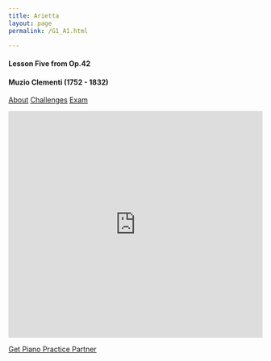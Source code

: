 ```yaml
---
title: Arietta
layout: page
permalink: /G1_A1.html

---
```


#### Lesson Five from Op.42

#### Muzio Clementi (1752 - 1832)

[About](G1_A1_about.html)
[Challenges](G1_A1_challenges.html)
[Exam](G1_A1_exam.html)


<iframe width="100%" height="450" scrolling="no" frameborder="no" src="https://w.soundcloud.com/player/?url=https%3A//api.soundcloud.com/tracks/186949914%3Fsecret_token%3Ds-dzFHo&amp;auto_play=false&amp;hide_related=false&amp;show_comments=true&amp;show_user=true&amp;show_reposts=false&amp;visual=true"></iframe>



[Get Piano Practice Partner](https://itunes.apple.com/gb/app/abrsm-piano-practice-partner/id891238739?mt=8)
